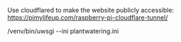 Use cloudflared to make the website publicly accessible: https://pimylifeup.com/raspberry-pi-cloudflare-tunnel/

/venv/bin/uwsgi --ini plantwatering.ini